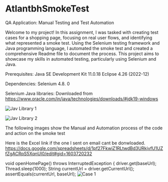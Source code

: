 # AtlantbhSmokeTest
QA Application: Manual Testing and Test Automation

Welcome to my project! In this assignment, I was tasked with creating test cases for a shopping page, focusing on real user flows, and identifying what represented a smoke test. Using the Selenium testing framework and Java programming language, I automated the smoke test and created a comprehensive Readme file to document the process. This project aims to showcase my skills in automated testing, particularly using Selenium and Java.

Prerequisites: 
Java SE Development Kit 11.0.18
Eclipse 4.26 (2022-12)

Dependencies: Selenium 4.8. 0

Selenium Java libraries: Downloaded from https://www.oracle.com/in/java/technologies/downloads/#jdk19-windows

![Jav Library 1](https://cdn.discordapp.com/attachments/1031956501792837665/1080809731880394822/JAR_1.PNG)



![Jav Library 2](https://cdn.discordapp.com/attachments/1031956501792837665/1080809732304023582/JAR_2.PNG)


The following images show the Manual and Automation process of the code and action on the smoke test

Here is the Excel link if the one I sent on email cant be donwloaded.
https://docs.google.com/spreadsheets/d/1pf27FkwiZ1RLtwdBd3URkjvfU1UZfZgACRpS5XqnUl0/edit#gid=1603720232

void openHomePage() throws InterruptedException {
		driver.get(baseUrl);
		Thread.sleep(1000);
		String currentUrl = driver.getCurrentUrl();
		assertEquals(currentUrl, baseUrl);
![Case 1](https://user-images.githubusercontent.com/98764556/222982501-1b55b2c4-0b20-4b70-9956-3a12d0604b0d.png)
